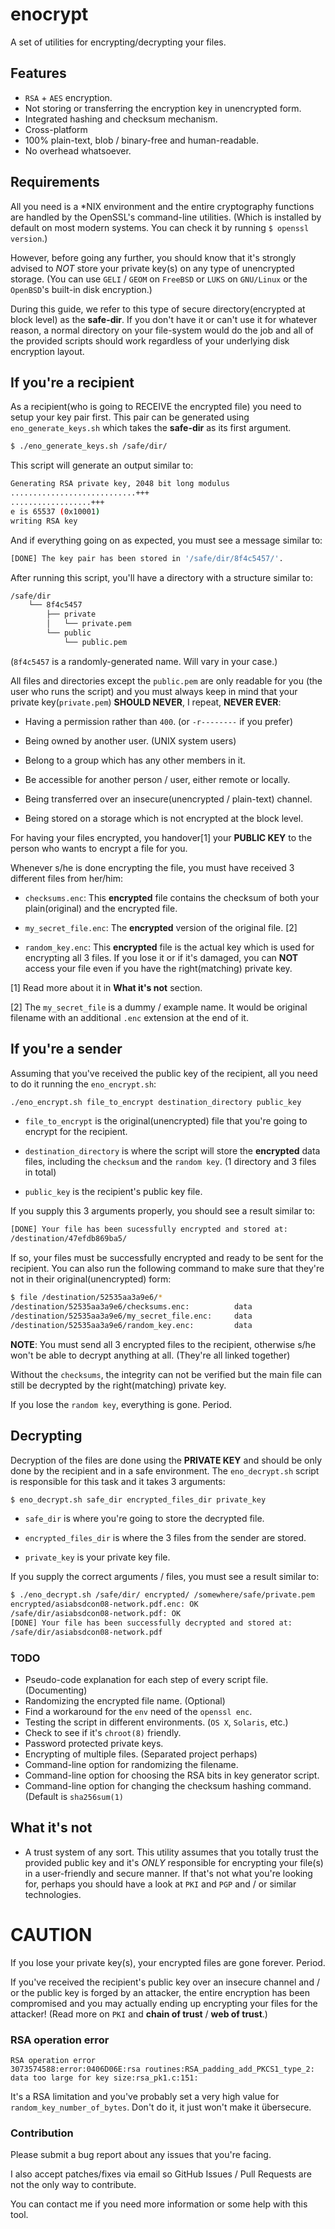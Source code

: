 # enocrypt

A set of utilities for encrypting/decrypting your files.

## Features

 - `RSA` + `AES` encryption.
 - Not storing or transferring the encryption key in unencrypted form.
 - Integrated hashing and checksum mechanism.
 - Cross-platform
 - 100% plain-text, blob / binary-free and human-readable.
 - No overhead whatsoever.

## Requirements

All you need is a *NIX environment and the entire cryptography functions are
handled by the OpenSSL's command-line utilities. (Which is installed by default
 on most modern systems. You can check it by running `$ openssl version`.)

However, before going any further, you should know that it's strongly advised
 to *NOT* store your private key(s) on any type of unencrypted storage.
 (You can use `GELI` / `GEOM` on `FreeBSD` or `LUKS` on `GNU/Linux` or the
 `OpenBSD`'s built-in disk encryption.)

During this guide, we refer to this type of
 secure directory(encrypted at block level) as the **safe-dir**. If you don't
 have it or can't use it for whatever reason, a normal directory on your
 file-system would do the job and all of the provided scripts should work
 regardless of your underlying disk encryption layout.

## If you're a recipient

As a recipient(who is going to RECEIVE the encrypted file) you need to setup
 your key pair first. This pair can be generated using `eno_generate_keys.sh`
 which takes the **safe-dir** as its first argument.

```sh
$ ./eno_generate_keys.sh /safe/dir/
```

This script will generate an output similar to:
```sh
Generating RSA private key, 2048 bit long modulus
............................+++
..................+++
e is 65537 (0x10001)
writing RSA key
```

And if everything going on as expected, you must see a message similar to:

```sh
[DONE] The key pair has been stored in '/safe/dir/8f4c5457/'.
```

After running this script, you'll have a directory with a structure similar to:

```sh
/safe/dir
    └── 8f4c5457
        ├── private
        │   └── private.pem
        └── public
            └── public.pem
```

(`8f4c5457` is a randomly-generated name. Will vary in your case.)

All files and directories except the `public.pem` are only readable for you
 (the user who runs the script) and you must always keep in mind that your
 private key(`private.pem`) **SHOULD NEVER**, I repeat, **NEVER EVER**:

 - Having a permission rather than `400`. (or `-r--------` if you prefer)

 - Being owned by another user. (UNIX system users)

 - Belong to a group which has any other members in it.

 - Be accessible for another person / user, either remote or locally.

 - Being transferred over an insecure(unencrypted / plain-text) channel.

 - Being stored on a storage which is not encrypted at the block level.

For having your files encrypted, you handover[1] your **PUBLIC KEY** to the
 person who wants to encrypt a file for you.

Whenever s/he is done encrypting the file, you must have received 3 different
 files from her/him:

 - `checksums.enc`: This **encrypted** file contains the checksum of both your
 plain(original) and the encrypted file.

 - `my_secret_file.enc`: The **encrypted** version of the original file. [2]

 - `random_key.enc`: This **encrypted** file is the actual key which is used for
 encrypting all 3 files. If you lose it or if it's damaged, you can **NOT**
 access your file even if you have the right(matching) private key.

[1] Read more about it in **What it's not** section.

[2] The `my_secret_file` is a dummy / example name. It would be original
 filename with an additional `.enc` extension at the end of it.

## If you're a sender

Assuming that you've received the public key of the recipient, all you need to
 do it running the `eno_encrypt.sh`:

```sh
./eno_encrypt.sh file_to_encrypt destination_directory public_key
```

 - `file_to_encrypt` is the original(unencrypted) file that you're going to
 encrypt for the recipient.

 - `destination_directory` is where the script will store the **encrypted**
 data files, including the `checksum` and the `random key`.
  (1 directory and 3 files in total)

 - `public_key` is the recipient's public key file.

If you supply this 3 arguments properly, you should see a result similar to:

```sh
[DONE] Your file has been sucessfully encrypted and stored at:
/destination/47efdb869ba5/
```

If so, your files must be successfully encrypted and ready to be sent for the
 recipient. You can also run the following command to make sure that
 they're not in their original(unencrypted) form:

```sh
$ file /destination/52535aa3a9e6/*
/destination/52535aa3a9e6/checksums.enc:          data
/destination/52535aa3a9e6/my_secret_file.enc:     data
/destination/52535aa3a9e6/random_key.enc:         data
```

**NOTE**: You must send all 3 encrypted files to the recipient, otherwise s/he
 won't be able to decrypt anything at all. (They're all linked together)

Without the `checksums`, the integrity can not be verified but the main file can
 still be decrypted by the right(matching) private key.

If you lose the `random key`, everything is gone. Period.

## Decrypting

Decryption of the files are done using the **PRIVATE KEY** and should be only
 done by the recipient and in a safe environment. The `eno_decrypt.sh` script
 is responsible for this task and it takes 3 arguments:

```sh
$ eno_decrypt.sh safe_dir encrypted_files_dir private_key
```

 - `safe_dir` is where you're going to store the decrypted file.

 - `encrypted_files_dir` is where the 3 files from the sender are stored.

 - `private_key` is your private key file.

If you supply the correct arguments / files, you must see a result similar to:

```sh
$ ./eno_decrypt.sh /safe/dir/ encrypted/ /somewhere/safe/private.pem 
encrypted/asiabsdcon08-network.pdf.enc: OK
/safe/dir/asiabsdcon08-network.pdf: OK
[DONE] Your file has been successfully decrypted and stored at:
/safe/dir/asiabsdcon08-network.pdf
```

### TODO
 - Pseudo-code explanation for each step of every script file. (Documenting)
 - Randomizing the encrypted file name. (Optional)
 - Find a workaround for the `env` need of the `openssl enc`.
 - Testing the script in different environments. (`OS X`, `Solaris`, etc.)
 - Check to see if it's `chroot(8)` friendly.
 - Password protected private keys.
 - Encrypting of multiple files. (Separated project perhaps)
 - Command-line option for randomizing the filename.
 - Command-line option for choosing the RSA bits in key generator script.
 - Command-line option for changing the checksum hashing command. (Default is
 `sha256sum(1)`

## What it's not
 - A trust system of any sort. This utility assumes that you totally trust
 the provided public key and it's *ONLY* responsible for encrypting your file(s)
 in a user-friendly and secure manner. If that's not what you're looking for,
 perhaps you should have a look at `PKI` and `PGP` and / or similar
 technologies.

# CAUTION
If you lose your private key(s), your encrypted files are gone forever. Period.

If you've received the recipient's public key over an insecure channel and
 / or the public key is forged by an attacker, the entire encryption has been
 compromised and you may actually ending up encrypting your files for the
 attacker! (Read more on `PKI` and **chain of trust** / **web of trust**.)

### RSA operation error
```
RSA operation error
3073574588:error:0406D06E:rsa routines:RSA_padding_add_PKCS1_type_2:
data too large for key size:rsa_pk1.c:151:
```

It's a RSA limitation and you've probably set a very high value for
 `random_key_number_of_bytes`. Don't do it, it just won't make it übersecure.

### Contribution

Please submit a bug report about any issues that you're facing.

I also accept patches/fixes via email so GitHub Issues / Pull Requests are not
 the only way to contribute.

You can contact me if you need more information or some help with this tool.


